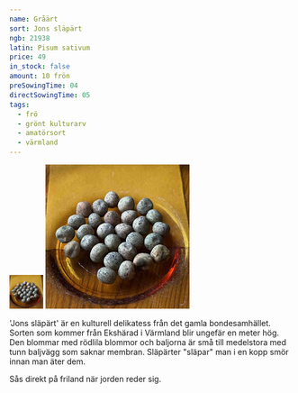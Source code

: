 ```yaml
---
name: Gråärt
sort: Jons släpärt
ngb: 21938
latin: Pisum sativum
price: 49
in_stock: false
amount: 10 frön
preSowingTime: 04
directSowingTime: 05
tags:
  - frö
  - grönt kulturarv
  - amatörsort
  - värmland
---
```


<img src="/img/fro-jons-slapart.jpg" width="60" transform-images="avif webp 60@1,1.5,2" alt="Gråärt Jons släpärt" class="thumb">
<img src="/img/fro-jons-slapart.jpg" width="256" transform-images="avif webp 256@1,1.5,2" alt="Gråärt Jons släpärt">

'Jons släpärt' är en kulturell delikatess från det gamla bondesamhället. Sorten som kommer från Ekshärad i Värmland blir ungefär en meter hög. Den blommar med rödlila blommor och baljorna är små till medelstora med tunn baljvägg som saknar membran. Släpärter "släpar" man i en kopp smör innan man äter dem.

Sås direkt på friland när jorden reder sig.
